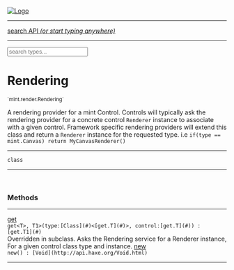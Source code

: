 
[![Logo](../../../images/logo.png)](../../../api/index.html)

<hr/>
<a href="#" id="search_bar" onclick="return;"><div> search API <em>(or start typing anywhere)</em> </div></a>
<hr/>

<script src="../../../js/omnibar.js"> </script>
<link rel="stylesheet" type="text/css" href="../../../css/omnibar.css" media="all">

<div id="omnibar"> <a href="#" onclick="return" id="omnibar_close"></a> <input id="omnibar_text" type="text" placeholder="search types..."></input></div>
<script  id="typelist" data-relpath="../../../" data-types="mint.Button,mint.ButtonOptions,mint.Canvas,mint.CanvasOptions,mint.Checkbox,mint.CheckboxOptions,mint.ChildBounds,mint.Control,mint.ControlOptions,mint.Dropdown,mint.DropdownOptions,mint.Image,mint.ImageOptions,mint.KeySignal,mint.Label,mint.LabelOptions,mint.List,mint.ListOptions,mint.MouseSignal,mint.Panel,mint.PanelOptions,mint.Progress,mint.ProgressOptions,mint.Scroll,mint.ScrollOptions,mint.Slider,mint.SliderOptions,mint.TextEdit,mint.TextEditOptions,mint.TextSignal,mint.Window,mint.WindowOptions,mint.core.Macros,mint.core.Signal,mint.core.unifill.CodePoint,mint.core.unifill.CodePointIter,mint.core.unifill.Exception,mint.core.unifill.InternalEncoding,mint.core.unifill.InternalEncodingBackwardIter,mint.core.unifill.InternalEncodingIter,mint.core.unifill.Unicode,mint.core.unifill.Unifill,mint.core.unifill.Utf,mint.core.unifill.Utf16,mint.core.unifill.Utf32,mint.core.unifill.Utf8,mint.core.unifill.UtfIter,mint.core.unifill.UtfTools,mint.core.unifill._CodePoint.CodePoint_Impl_,mint.core.unifill._InternalEncoding.UtfX,mint.core.unifill._Utf16.StringU16,mint.core.unifill._Utf16.StringU16Buffer,mint.core.unifill._Utf16.StringU16Buffer_Impl_,mint.core.unifill._Utf16.StringU16_Impl_,mint.core.unifill._Utf16.Utf16Impl,mint.core.unifill._Utf8.StringU8,mint.core.unifill._Utf8.StringU8_Impl_,mint.core.unifill._Utf8.Utf8Impl,mint.layout.margins.AnchorType,mint.layout.margins.Layouts,mint.layout.margins.MarginTarget,mint.layout.margins.MarginType,mint.layout.margins.Margins,mint.layout.margins.SizeTarget,mint.layout.margins._Margins.Anchor,mint.layout.margins._Margins.AnchorType_Impl_,mint.layout.margins._Margins.Margin,mint.layout.margins._Margins.MarginTarget_Impl_,mint.layout.margins._Margins.MarginType_Impl_,mint.layout.margins._Margins.SizeTarget_Impl_,mint.layout.margins._Margins.Sizer,mint.render.Render,mint.render.Renderer,mint.render.Rendering,mint.render.luxe.Button,mint.render.luxe.Canvas,mint.render.luxe.Checkbox,mint.render.luxe.Convert,mint.render.luxe.Dropdown,mint.render.luxe.Image,mint.render.luxe.Label,mint.render.luxe.List,mint.render.luxe.LuxeMintRender,mint.render.luxe.Panel,mint.render.luxe.Progress,mint.render.luxe.Scroll,mint.render.luxe.Slider,mint.render.luxe.TextEdit,mint.render.luxe.Window,mint.render.luxe._Button.LuxeMintButtonOptions,mint.render.luxe._Canvas.LuxeMintCanvasOptions,mint.render.luxe._Checkbox.LuxeMintCheckboxOptions,mint.render.luxe._Dropdown.LuxeMintDropdownOptions,mint.render.luxe._Image.LuxeMintImageOptions,mint.render.luxe._Label.LuxeMintLabelOptions,mint.render.luxe._List.LuxeMintListOptions,mint.render.luxe._Panel.LuxeMintPanelOptions,mint.render.luxe._Progress.LuxeMintProgressOptions,mint.render.luxe._Scroll.LuxeMintScrollOptions,mint.render.luxe._Slider.LuxeMintSliderOptions,mint.render.luxe._TextEdit.LuxeMintTextEditOptions,mint.render.luxe._Window.LuxeMintWindowOptions,mint.types.Helper,mint.types.InteractState,mint.types.KeyCode,mint.types.KeyEvent,mint.types.ModState,mint.types.MouseButton,mint.types.MouseEvent,mint.types.TextAlign,mint.types.TextEvent,mint.types.TextEventType,mint.types._Types.InteractState_Impl_,mint.types._Types.KeyCode_Impl_,mint.types._Types.MouseButton_Impl_,mint.types._Types.TextAlign_Impl_"></script>


<h1>Rendering</h1>
<small>`mint.render.Rendering`</small>

A rendering provider for a mint Control.
    Controls will typically ask the rendering provider
    for a concrete control `Renderer` instance to associate
    with a given control. Framework specific rendering providers
    will extend this class and return a `Renderer` instance for
    the requested type. i.e `if(type == mint.Canvas) return MyCanvasRenderer()`

<hr/>

`class`
<hr/>


&nbsp;
&nbsp;






<h3>Methods</h3> <hr/><span class="method apipage">
            <a name="get"><a class="lift" href="#get">get</a></a><div class="clear"></div>
            <code class="signature apipage">get&lt;T&gt;, T1&gt;(type:[Class](#)&lt;[get.T](#)&gt;<span></span>, control:[get.T](#)<span></span>) : [get.T1](#)</code><br/><span class="small_desc_flat">Overridden in subclass.
            Asks the Rendering service for a Renderer instance,
            For a given control class type and instance.</span>


</span>
<span class="method apipage">
            <a name="new"><a class="lift" href="#new">new</a></a><div class="clear"></div>
            <code class="signature apipage">new() : [Void](http://api.haxe.org/Void.html)</code><br/><span class="small_desc_flat"></span>


</span>



<hr/>

&nbsp;
&nbsp;
&nbsp;
&nbsp;
